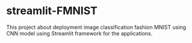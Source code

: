 # streamlit-FMNIST
This project about deployment image classification fashion MNIST using CNN model using Streamlit framework for the applications.

